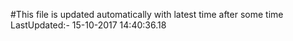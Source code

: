 #This file is updated automatically with latest time after some time
LastUpdated:- 15-10-2017 14:40:36.18 

